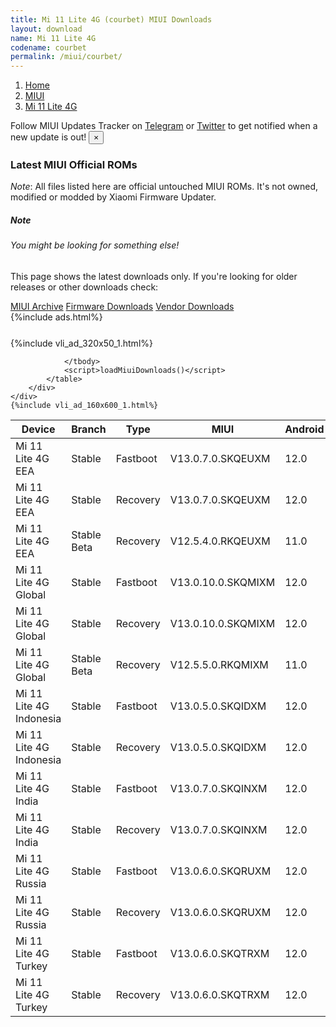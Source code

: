 ```yaml
---
title: Mi 11 Lite 4G (courbet) MIUI Downloads
layout: download
name: Mi 11 Lite 4G
codename: courbet
permalink: /miui/courbet/
---
```

<nav aria-label="breadcrumb">
    <ol class="breadcrumb">
        <li class="breadcrumb-item"><a href="/">Home</a></li>
        <li class="breadcrumb-item"><a href="/miui/">MIUI</a></li>
        <li class="breadcrumb-item active" aria-current="page"><a href="/miui/courbet/">Mi 11 Lite 4G</a></li>
    </ol>
</nav>
<div class="alert alert-primary alert-dismissible fade show" role="alert">
    Follow MIUI Updates Tracker on <a href="https://t.me/MIUIUpdatesTracker" class="alert-link">Telegram</a>
     or <a href="https://twitter.com/MiFwUpdater" class="alert-link">Twitter</a> to get notified when a new update is out!
    <button type="button" class="close" data-dismiss="alert" aria-label="Close">
        <span aria-hidden="true">&times;</span>
    </button>
</div>

### Latest MIUI Official ROMs
*Note*: All files listed here are official untouched MIUI ROMs. It's not owned, modified or modded by Xiaomi Firmware Updater.
<div class="card">
  <div class="card-body">
    <h5 class="card-title">Note</h5>
    <h6 class="card-subtitle mb-2 text-muted">You might be looking for something else!</h6>
    <p class="card-text">This page shows the latest downloads only.
     If you're looking for older releases or other downloads check:</p>
    <a href="/archive/miui/courbet/" class="card-link">MIUI Archive</a>
    <a href="/firmware/courbet/" class="card-link">Firmware Downloads</a>
    <a href="/vendor/courbet/" class="card-link">Vendor Downloads</a>
  </div>
</div>
{%include ads.html%}
<div class="row justify-content-center">
    <div class="col-10">
        <div class="table-responsive-md" style="margin-top: 25px;">
            {%include vli_ad_320x50_1.html%}
            <table id="miui" class="display dt-responsive nowrap compact table table-striped table-hover table-sm">
                <thead class="thead-dark">
                    <tr>
                        <th data-ref="device">Device</th>
                        <th data-ref="branch">Branch</th>
                        <th data-ref="type">Type</th>
                        <th data-ref="miui">MIUI</th>
                        <th data-ref="android">Android</th>
                        <th data-ref="size">Size</th>
                        <th data-ref="size">Date</th>
                        <th data-ref="link">Link</th>
                    </tr>
                </thead>
                <tbody>
                <tr><td>Mi 11 Lite 4G EEA</td><td>Stable</td><td>Fastboot</td><td>V13.0.7.0.SKQEUXM</td><td>12.0</td><td>5.4 GB</td><td>2022-11-28</td><td><a href="/miui/courbet/stable/V13.0.7.0.SKQEUXM/">Download</a></td></tr>
<tr><td>Mi 11 Lite 4G EEA</td><td>Stable</td><td>Recovery</td><td>V13.0.7.0.SKQEUXM</td><td>12.0</td><td>3.2 GB</td><td>2022-12-07</td><td><a href="/miui/courbet/stable/V13.0.7.0.SKQEUXM/">Download</a></td></tr>
<tr><td>Mi 11 Lite 4G EEA</td><td>Stable Beta</td><td>Recovery</td><td>V12.5.4.0.RKQEUXM</td><td>11.0</td><td>3.0 GB</td><td>2021-09-01</td><td><a href="/miui/courbet/stable beta/V12.5.4.0.RKQEUXM/">Download</a></td></tr>
<tr><td>Mi 11 Lite 4G Global</td><td>Stable</td><td>Fastboot</td><td>V13.0.10.0.SKQMIXM</td><td>12.0</td><td>5.3 GB</td><td>2022-10-31</td><td><a href="/miui/courbet/stable/V13.0.10.0.SKQMIXM/">Download</a></td></tr>
<tr><td>Mi 11 Lite 4G Global</td><td>Stable</td><td>Recovery</td><td>V13.0.10.0.SKQMIXM</td><td>12.0</td><td>3.2 GB</td><td>2022-11-08</td><td><a href="/miui/courbet/stable/V13.0.10.0.SKQMIXM/">Download</a></td></tr>
<tr><td>Mi 11 Lite 4G Global</td><td>Stable Beta</td><td>Recovery</td><td>V12.5.5.0.RKQMIXM</td><td>11.0</td><td>2.9 GB</td><td>2021-09-01</td><td><a href="/miui/courbet/stable beta/V12.5.5.0.RKQMIXM/">Download</a></td></tr>
<tr><td>Mi 11 Lite 4G Indonesia</td><td>Stable</td><td>Fastboot</td><td>V13.0.5.0.SKQIDXM</td><td>12.0</td><td>4.7 GB</td><td>2022-11-28</td><td><a href="/miui/courbet/stable/V13.0.5.0.SKQIDXM/">Download</a></td></tr>
<tr><td>Mi 11 Lite 4G Indonesia</td><td>Stable</td><td>Recovery</td><td>V13.0.5.0.SKQIDXM</td><td>12.0</td><td>3.2 GB</td><td>2022-12-06</td><td><a href="/miui/courbet/stable/V13.0.5.0.SKQIDXM/">Download</a></td></tr>
<tr><td>Mi 11 Lite 4G India</td><td>Stable</td><td>Fastboot</td><td>V13.0.7.0.SKQINXM</td><td>12.0</td><td>3.9 GB</td><td>2022-10-31</td><td><a href="/miui/courbet/stable/V13.0.7.0.SKQINXM/">Download</a></td></tr>
<tr><td>Mi 11 Lite 4G India</td><td>Stable</td><td>Recovery</td><td>V13.0.7.0.SKQINXM</td><td>12.0</td><td>3.2 GB</td><td>2022-11-07</td><td><a href="/miui/courbet/stable/V13.0.7.0.SKQINXM/">Download</a></td></tr>
<tr><td>Mi 11 Lite 4G Russia</td><td>Stable</td><td>Fastboot</td><td>V13.0.6.0.SKQRUXM</td><td>12.0</td><td>4.8 GB</td><td>2022-09-29</td><td><a href="/miui/courbet/stable/V13.0.6.0.SKQRUXM/">Download</a></td></tr>
<tr><td>Mi 11 Lite 4G Russia</td><td>Stable</td><td>Recovery</td><td>V13.0.6.0.SKQRUXM</td><td>12.0</td><td>3.2 GB</td><td>2022-10-10</td><td><a href="/miui/courbet/stable/V13.0.6.0.SKQRUXM/">Download</a></td></tr>
<tr><td>Mi 11 Lite 4G Turkey</td><td>Stable</td><td>Fastboot</td><td>V13.0.6.0.SKQTRXM</td><td>12.0</td><td>4.7 GB</td><td>2022-11-07</td><td><a href="/miui/courbet/stable/V13.0.6.0.SKQTRXM/">Download</a></td></tr>
<tr><td>Mi 11 Lite 4G Turkey</td><td>Stable</td><td>Recovery</td><td>V13.0.6.0.SKQTRXM</td><td>12.0</td><td>3.2 GB</td><td>2022-11-19</td><td><a href="/miui/courbet/stable/V13.0.6.0.SKQTRXM/">Download</a></td></tr>

                </tbody>
                <script>loadMiuiDownloads()</script>
            </table>
        </div>
    </div>
    {%include vli_ad_160x600_1.html%}
</div>

